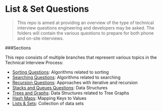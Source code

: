 # List & Set Questions

>This repo is aimed at providing an overview of the type of technical interview questions engineering and developers may be asked.
>The folders will contain the various questions to prepare for both phone and on-site interviews.

###Sections

This repo consists of multiple branches that represent various topics in the Technical Interview Process:

  - [Sorting Questions]: Algorithms related to sorting
  - [Searching Questions]: Algorithms related to searching
  - [Recursion Questions]: Approaches with iterative and recursion 
  - [Stacks and Queues Questions]: Data Structures
  - [Trees and Graphs]: Data Structures related to Tree Graphs
  - [Hash Maps]: Mapping Keys to Values 
  - [Lists & Sets]: Collection of data sets



[Sorting Questions]: <https://github.com/WilliamHoang/interview_process/tree/Interview_Format>
[Searching Questions]: <https://github.com/WilliamHoang/interview_process/tree/Categories_of_Questions>
[Recursion Questions]: <https://github.com/WilliamHoang/interview_process/tree/Algorithms>
[Stacks and Queues Questions]: <https://github.com/WilliamHoang/interview_process/tree/Communications_and_Presentation>
[Trees and Graphs]: <https://github.com/WilliamHoang/interview_process/tree/Preparation>
[Hash Maps]: <https://github.com/WilliamHoang/interview_process/tree/Candidate_Evaluation>
[Lists & Sets]: <https://github.com/WilliamHoang/interview_process/tree/Phone_Interviews>


